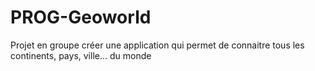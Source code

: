 # PROG-Geoworld
Projet en groupe créer une application qui permet de connaitre tous les continents, pays, ville... du monde 
